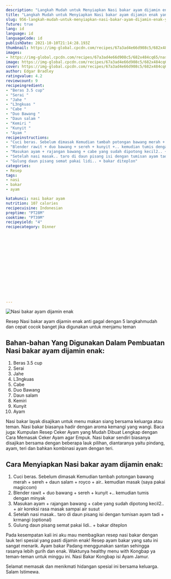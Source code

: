 ```yaml
---
description: "Langkah Mudah untuk Menyiapkan Nasi bakar ayam dijamin enak yang Enak Banget"
title: "Langkah Mudah untuk Menyiapkan Nasi bakar ayam dijamin enak yang Enak Banget"
slug: 956-langkah-mudah-untuk-menyiapkan-nasi-bakar-ayam-dijamin-enak-yang-enak-banget
future: true
lang: id
language: id
languageCode: id
publishDate: 2021-10-10T21:14:28.193Z 
thumbnail: https://img-global.cpcdn.com/recipes/67a3ad4e66d908c5/682x484cq65/nasi-bakar-ayam-dijamin-enak-foto-resep-utama.webp
images:
- https://img-global.cpcdn.com/recipes/67a3ad4e66d908c5/682x484cq65/nasi-bakar-ayam-dijamin-enak-foto-resep-utama.webp
image: https://img-global.cpcdn.com/recipes/67a3ad4e66d908c5/682x484cq65/nasi-bakar-ayam-dijamin-enak-foto-resep-utama.webp
cover: https://img-global.cpcdn.com/recipes/67a3ad4e66d908c5/682x484cq65/nasi-bakar-ayam-dijamin-enak-foto-resep-utama.webp
author: Edgar Bradley
ratingvalue: 4.2
reviewcount: 9
recipeingredient:
- "Beras 3.5 cup"
- "Serai "
- "Jahe "
- "L3ngkuas "
- "Cabe "
- "Duo Bawang "
- "Daun salam "
- "Kemiri "
- "Kunyit "
- "Ayam "
recipeinstructions:
- "Cuci beras. Sebelum dimasak Kemudian tambah potongan bawang merah + sereh + daun salam + royco + air.. kemudian masak (saya pakai magiccom)"
- "Blender rawit + duo bawang + sereh + kunyit +.. kemudian tumis dengan minyak"
- "Masukan ayam + rajangan bawang + cabe yang sudah dipotong kecil2.. + air koreksi rasa masak sampai air susut"
- "Setelah nasi masak.. taro di daun pisang isi dengan tumisan ayam tadi + krmangi (optional)"
- "Gulung daun pisang semat pakai lidi.. + bakar diteplon"
categories:
- Resep
tags:
- nasi
- bakar
- ayam

katakunci: nasi bakar ayam 
nutrition: 107 calories
recipecuisine: Indonesian
preptime: "PT28M"
cooktime: "PT39M"
recipeyield: "4"
recipecategory: Dinner


     
    
    
    
    
    
    
    
    
    
    
      
    
---
```



![Nasi bakar ayam dijamin enak](https://img-global.cpcdn.com/recipes/67a3ad4e66d908c5/682x484cq65/nasi-bakar-ayam-dijamin-enak-foto-resep-utama.webp)

Resep Nasi bakar ayam dijamin enak  anti gagal dengan 5 langkahmudah dan cepat cocok banget jika digunakan untuk menjamu teman

<!--inarticleads1-->

## Bahan-bahan Yang Digunakan Dalam Pembuatan Nasi bakar ayam dijamin enak:

1. Beras 3.5 cup
1. Serai 
1. Jahe 
1. L3ngkuas 
1. Cabe 
1. Duo Bawang 
1. Daun salam 
1. Kemiri 
1. Kunyit 
1. Ayam 

Nasi bakar layak disajikan untuk menu makan siang bersama keluarga atau teman. Nasi bakar biasanya hadir dengan aroma kemangi yang wangi. Baca juga: Kumpulan Resep Ceker Ayam yang Mudah Dibuat Lengkap dengan Cara Memasak Ceker Ayam agar Empuk. Nasi bakar sendiri biasanya disajikan bersama dengan beberapa lauk pilihan, diantaranya yaitu pindang, ayam, teri dan bahkan kombinasi ayam dengan teri. 

<!--inarticleads2-->

## Cara Menyiapkan Nasi bakar ayam dijamin enak:

1. Cuci beras. Sebelum dimasak Kemudian tambah potongan bawang merah + sereh + daun salam + royco + air.. kemudian masak (saya pakai magiccom)
1. Blender rawit + duo bawang + sereh + kunyit +.. kemudian tumis dengan minyak
1. Masukan ayam + rajangan bawang + cabe yang sudah dipotong kecil2.. + air koreksi rasa masak sampai air susut
1. Setelah nasi masak.. taro di daun pisang isi dengan tumisan ayam tadi + krmangi (optional)
1. Gulung daun pisang semat pakai lidi.. + bakar diteplon


Pada kesempatan kali ini aku mau membagikan resep nasi bakar dengan lauk teri spesial yang pasti dijamin enak! Resep ayam bakar yang satu ini sangat menarik. Ayam bakar Padang menggunakan santan sehingga rasanya lebih gurih dan enak. Waktunya healthy menu with Kongbap ya teman-teman untuk minggu ini. Nasi Bakar Kongbap isi Ayam Jamur. 

Selamat memasak dan menikmati hidangan spesial ini bersama keluarga. Salam Istimewa.
